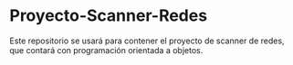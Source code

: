 # Proyecto-Scanner-Redes
Este repositorio se usará para contener el proyecto de scanner de redes, que contará con programación orientada a objetos.
